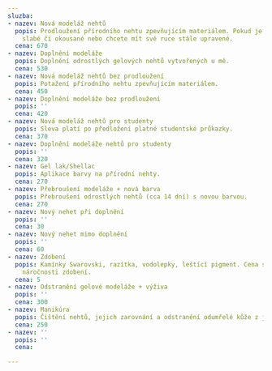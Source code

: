 ```yaml
---
sluzba:
- nazev: Nová modeláž nehtů
  popis: Prodloužení přírodního nehtu zpevňujícím materiálem. Pokud je máte krátké,
    slabé či okousané nebo chcete mít své ruce stále upravené.
  cena: 670
- nazev: Doplnění modeláže
  popis: Doplnění odrostlých gelových nehtů vytvořených u mě.
  cena: 530
- nazev: Nová modeláž nehtů bez prodloužení
  popis: Potažení přírodního nehtu zpevňujícím materiálem.
  cena: 450
- nazev: Doplnění modeláže bez prodloužení
  popis: ''
  cena: 420
- nazev: Nová modeláž nehtů pro studenty
  popis: Sleva platí po předložení platné studentské průkazky.
  cena: 370
- nazev: Doplnění modeláže nehtů pro studenty
  popis: ''
  cena: 320
- nazev: Gel lak/Shellac
  popis: Aplikace barvy na přírodní nehty.
  cena: 270
- nazev: Přebroušení modeláže + nová barva
  popis: Přebroušení odrostlých nehtů (cca 14 dní) s novou barvou.
  cena: 270
- nazev: Nový nehet při doplnění
  popis: ''
  cena: 30
- nazev: Nový nehet mimo doplnění
  popis: ''
  cena: 60
- nazev: Zdobení
  popis: Kamínky Swarovski, razítka, vodolepky, leštící pigment. Cena se odvíjí podle
    náročnosti zdobení.
  cena: 5
- nazev: Odstranění gelové modeláže + výživa
  popis: ''
  cena: 300
- nazev: Manikúra
  popis: Čištění nehtů, jejich zarovnání a odstranění odumřelé kůže z jejich okolí.
  cena: 250
- nazev: ''
  popis: ''
  cena: 

---
```

